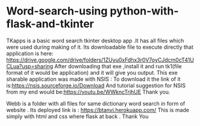 # Word-search-using python-with-flask-and-tkinter

TKapps is a basic word search tkinter desktop app .It has all files which were used during making of it. Its downloadable file to execute directly that application is here: https://drive.google.com/drive/folders/1ZUyu0xFdhx3r0V7oyCJdcm0cT41UCLua?usp=sharing
After downloading that exe ,install it and run tk1(file format of it would be application) and it will give you output.
This exe sharable application was made with NSIS : To download it the link of it is:https://nsis.sourceforge.io/Download
And tutorial suggestion for NSIS from my end would be:https://youtu.be/WWkncTrjhUE
Thank you.

Webb is a folder with all files for same dictionary word search in form of website .
Its deployed link is : https://btanvi.herokuapp.com/
This is made simply with html and css where flask at back .
Thank You

